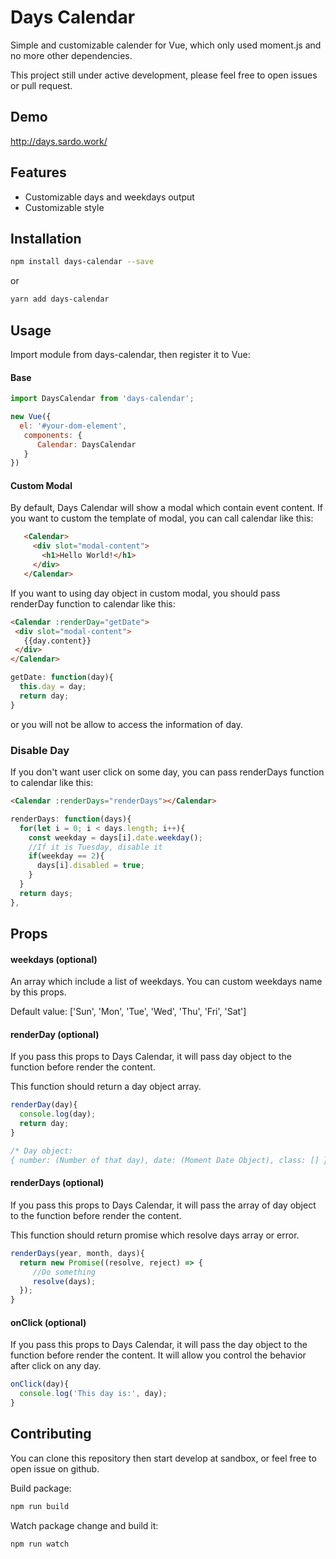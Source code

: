 # Days Calendar

Simple and customizable calender for Vue,  which only used moment.js and no more other dependencies.

This project still under active development, please feel free to open issues or pull request.

## Demo
http://days.sardo.work/

## Features
- Customizable days and weekdays output
- Customizable style

## Installation
```bash
npm install days-calendar --save
```

or

```bash
yarn add days-calendar
```

## Usage

Import module from days-calendar, then register it to Vue:

#### Base

```js
import DaysCalendar from 'days-calendar';

new Vue({
  el: '#your-dom-element',
   components: {
      Calendar: DaysCalendar
   }
})
```
#### Custom Modal

By default, Days Calendar will show a modal which contain event content. If you want to custom the template of modal, you can call calendar like this:

 ```html
    <Calendar>
      <div slot="modal-content">
        <h1>Hello World!</h1>
      </div>
    </Calendar>

 ```

 If you want to using day object in custom modal,
 you should pass renderDay function to calendar like this:

 ```html
<Calendar :renderDay="getDate">
  <div slot="modal-content">
    {{day.content}}
  </div>
</Calendar>
 ```

 ```js
 getDate: function(day){
   this.day = day;
   return day;
 }
 ```

 or you will not be allow to access the information of day.


 ### Disable Day

 If you don't want user click on some day, you can pass renderDays function to calendar like this:

 ```html
<Calendar :renderDays="renderDays"></Calendar>
 ```

 ```js
 renderDays: function(days){
   for(let i = 0; i < days.length; i++){
     const weekday = days[i].date.weekday();
     //If it is Tuesday, disable it
     if(weekday == 2){
       days[i].disabled = true;
     }
   }
   return days;
 },
 ```

## Props
#### weekdays (optional)
An array which include a list of weekdays. You can custom weekdays name by this props.

Default value: ['Sun', 'Mon', 'Tue', 'Wed', 'Thu', 'Fri', 'Sat']

#### renderDay (optional)
If you pass this props to Days Calendar, it will pass day object to the function before render the content.

This function should return a day object array.

```js
renderDay(day){
  console.log(day);
  return day;
}

/* Day object:
{ number: (Number of that day), date: (Moment Date Object), class: [] } */
```

#### renderDays (optional)
If you pass this props to Days Calendar, it will pass the array of day object to the function before render the content.

This function should return promise which resolve days array or error.

```js
renderDays(year, month, days){
  return new Promise((resolve, reject) => {
     //Do something
     resolve(days);
  });
}
```

#### onClick (optional)
If you pass this props to Days Calendar, it will pass the day object to the function before render the content.
It will allow you control the behavior after click on any day.

```js
onClick(day){
  console.log('This day is:', day);
}
```

## Contributing

You can clone this repository then start develop at sandbox, or feel free to open issue on github.

Build package:

```bash
npm run build
```

Watch package change and build it:

```bash
npm run watch
```
